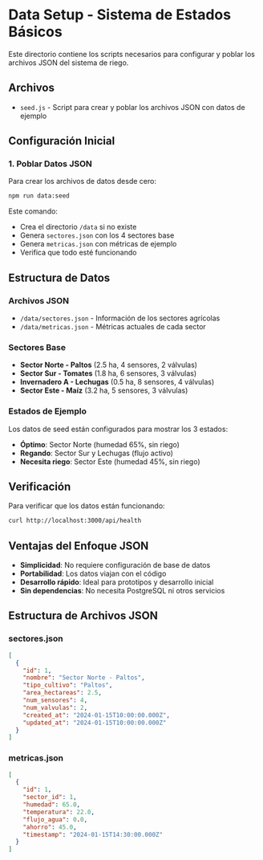# Data Setup - Sistema de Estados Básicos

Este directorio contiene los scripts necesarios para configurar y poblar los archivos JSON del sistema de riego.

## Archivos

- `seed.js` - Script para crear y poblar los archivos JSON con datos de ejemplo

## Configuración Inicial

### 1. Poblar Datos JSON

Para crear los archivos de datos desde cero:

```bash
npm run data:seed
```

Este comando:
- Crea el directorio `/data` si no existe
- Genera `sectores.json` con los 4 sectores base
- Genera `metricas.json` con métricas de ejemplo
- Verifica que todo esté funcionando

## Estructura de Datos

### Archivos JSON
- `/data/sectores.json` - Información de los sectores agrícolas
- `/data/metricas.json` - Métricas actuales de cada sector

### Sectores Base
- **Sector Norte - Paltos** (2.5 ha, 4 sensores, 2 válvulas)
- **Sector Sur - Tomates** (1.8 ha, 6 sensores, 3 válvulas)  
- **Invernadero A - Lechugas** (0.5 ha, 8 sensores, 4 válvulas)
- **Sector Este - Maíz** (3.2 ha, 5 sensores, 3 válvulas)

### Estados de Ejemplo
Los datos de seed están configurados para mostrar los 3 estados:
- **Óptimo**: Sector Norte (humedad 65%, sin riego)
- **Regando**: Sector Sur y Lechugas (flujo activo)
- **Necesita riego**: Sector Este (humedad 45%, sin riego)

## Verificación

Para verificar que los datos están funcionando:

```bash
curl http://localhost:3000/api/health
```

## Ventajas del Enfoque JSON

- **Simplicidad**: No requiere configuración de base de datos
- **Portabilidad**: Los datos viajan con el código
- **Desarrollo rápido**: Ideal para prototipos y desarrollo inicial
- **Sin dependencias**: No necesita PostgreSQL ni otros servicios

## Estructura de Archivos JSON

### sectores.json
```json
[
  {
    "id": 1,
    "nombre": "Sector Norte - Paltos",
    "tipo_cultivo": "Paltos",
    "area_hectareas": 2.5,
    "num_sensores": 4,
    "num_valvulas": 2,
    "created_at": "2024-01-15T10:00:00.000Z",
    "updated_at": "2024-01-15T10:00:00.000Z"
  }
]
```

### metricas.json
```json
[
  {
    "id": 1,
    "sector_id": 1,
    "humedad": 65.0,
    "temperatura": 22.0,
    "flujo_agua": 0.0,
    "ahorro": 45.0,
    "timestamp": "2024-01-15T14:30:00.000Z"
  }
]
```